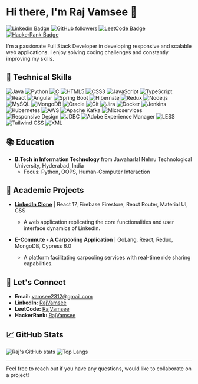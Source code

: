 # Hi there, I'm Raj Vamsee 👋

[![Linkedin Badge](https://img.shields.io/badge/-RajVamsee-blue?style=flat&logo=Linkedin&logoColor=white&link=https://www.linkedin.com/in/RajVamsee/)](https://www.linkedin.com/in/RajVamsee/)
[![GitHub followers](https://img.shields.io/github/followers/RajVamsee?label=Follow&style=social)](https://github.com/RajVamsee)
[![LeetCode Badge](https://img.shields.io/badge/-RajVamsee-green?style=flat&logo=LeetCode&logoColor=white&link=https://leetcode.com/RajVamsee/)](https://leetcode.com/RajVamsee/)
[![HackerRank Badge](https://img.shields.io/badge/-RajVamsee-black?style=flat&logo=HackerRank&logoColor=white&link=https://www.hackerrank.com/profile/sasuke23)](https://www.hackerrank.com/profile/sasuke23)

I'm a passionate Full Stack Developer in developing responsive and scalable web applications. I enjoy solving coding challenges and constantly improving my skills.

## 🚀 Technical Skills

![Java](https://img.shields.io/badge/Java-ED8B00?style=for-the-badge&logo=java&logoColor=white)
![Python](https://img.shields.io/badge/Python-3776AB?style=for-the-badge&logo=python&logoColor=white)
![C](https://img.shields.io/badge/C-00599C?style=for-the-badge&logo=c&logoColor=white)
![HTML5](https://img.shields.io/badge/HTML5-E34F26?style=for-the-badge&logo=html5&logoColor=white)
![CSS3](https://img.shields.io/badge/CSS3-1572B6?style=for-the-badge&logo=css3&logoColor=white)
![JavaScript](https://img.shields.io/badge/JavaScript-F7DF1E?style=for-the-badge&logo=javascript&logoColor=black)
![TypeScript](https://img.shields.io/badge/TypeScript-007ACC?style=for-the-badge&logo=typescript&logoColor=white)
![React](https://img.shields.io/badge/React-20232A?style=for-the-badge&logo=react&logoColor=61DAFB)
![Angular](https://img.shields.io/badge/Angular-DD0031?style=for-the-badge&logo=angular&logoColor=white)
![Spring Boot](https://img.shields.io/badge/Spring%20Boot-6DB33F?style=for-the-badge&logo=spring-boot&logoColor=white)
![Hibernate](https://img.shields.io/badge/Hibernate-59666C?style=for-the-badge&logo=hibernate&logoColor=white)
![Redux](https://img.shields.io/badge/Redux-764ABC?style=for-the-badge&logo=redux&logoColor=white)
![Node.js](https://img.shields.io/badge/Node.js-43853D?style=for-the-badge&logo=node-dot-js&logoColor=white)
![MySQL](https://img.shields.io/badge/MySQL-4479A1?style=for-the-badge&logo=mysql&logoColor=white)
![MongoDB](https://img.shields.io/badge/MongoDB-4EA94B?style=for-the-badge&logo=mongodb&logoColor=white)
![Oracle](https://img.shields.io/badge/Oracle-F80000?style=for-the-badge&logo=oracle&logoColor=white)
![Git](https://img.shields.io/badge/Git-F05032?style=for-the-badge&logo=git&logoColor=white)
![Jira](https://img.shields.io/badge/Jira-0052CC?style=for-the-badge&logo=jira&logoColor=white)
![Docker](https://img.shields.io/badge/Docker-2496ED?style=for-the-badge&logo=docker&logoColor=white)
![Jenkins](https://img.shields.io/badge/Jenkins-D24939?style=for-the-badge&logo=jenkins&logoColor=white)
![Kubernetes](https://img.shields.io/badge/Kubernetes-326CE5?style=for-the-badge&logo=kubernetes&logoColor=white)
![AWS](https://img.shields.io/badge/AWS-232F3E?style=for-the-badge&logo=amazon-aws&logoColor=white)
![Apache Kafka](https://img.shields.io/badge/Apache%20Kafka-231F20?style=for-the-badge&logo=apache-kafka&logoColor=white)
![Microservices](https://img.shields.io/badge/Microservices-0052CC?style=for-the-badge&logo=microservices&logoColor=white)
![Responsive Design](https://img.shields.io/badge/Responsive%20Design-0052CC?style=for-the-badge&logo=responsive-design&logoColor=white)
![JDBC](https://img.shields.io/badge/JDBC-0052CC?style=for-the-badge&logo=jdbc&logoColor=white)
![Adobe Experience Manager](https://img.shields.io/badge/Adobe%20Experience%20Manager-FA0F00?style=for-the-badge&logo=adobe-experience-manager&logoColor=white)
![LESS](https://img.shields.io/badge/LESS-1D365D?style=for-the-badge&logo=less&logoColor=white)
![Tailwind CSS](https://img.shields.io/badge/Tailwind%20CSS-38B2AC?style=for-the-badge&logo=tailwind-css&logoColor=white)
![XML](https://img.shields.io/badge/XML-0052CC?style=for-the-badge&logo=xml&logoColor=white)

## 📚 Education


- **B.Tech in Information Technology** from Jawaharlal Nehru Technological University, Hyderabad, India
  - Focus: Python, OOPS, Human-Computer Interaction

## 🌱 Academic Projects

- **[LinkedIn Clone](https://github.com/RajVamsee/linkedin-clone)** | React 17, Firebase Firestore, React Router, Material UI, CSS
  - A web application replicating the core functionalities and user interface dynamics of LinkedIn.

- **E-Commute - A Carpooling Application** | GoLang, React, Redux, MongoDB, Cypress 6.0 
  - A platform facilitating carpooling services with real-time ride sharing capabilities.

## 💬 Let's Connect

- **Email:** vamsee2312@gmail.com
- **LinkedIn:** [RajVamsee](https://www.linkedin.com/in/RajVamsee/)
- **LeetCode:** [RajVamsee](https://leetcode.com/RajVamsee/)
- **HackerRank:** [RajVamsee](https://www.hackerrank.com/profile/sasuke23)

## 📈 GitHub Stats

![Raj's GitHub stats](https://github-readme-stats.vercel.app/api?username=RajVamsee&show_icons=true&theme=radical)
![Top Langs](https://github-readme-stats.vercel.app/api/top-langs/?username=RajVamsee&layout=compact&theme=radical)

---

Feel free to reach out if you have any questions, would like to collaborate on a project!

